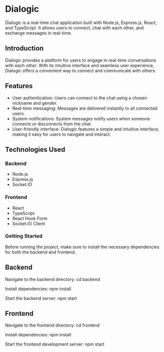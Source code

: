# Dialogic

Dialogic is a real-time chat application built with Node.js, Express.js, React, and TypeScript. It allows users to connect, chat with each other, and exchange messages in real-time.

## Introduction

Dialogic provides a platform for users to engage in real-time conversations with each other. With its intuitive interface and seamless user experience, Dialogic offers a convenient way to connect and communicate with others.

## Features

- User authentication: Users can connect to the chat using a chosen nickname and gender.
- Real-time messaging: Messages are delivered instantly to all connected users.
- System notifications: System messages notify users when someone connects or disconnects from the chat.
- User-friendly interface: Dialogic features a simple and intuitive interface, making it easy for users to navigate and interact.

## Technologies Used

### Backend

- Node.js
- Express.js
- Socket.IO

### Frontend

- React
- TypeScript
- React Hook Form
- Socket.IO Client

### Getting Started

Before running the project, make sure to install the necessary dependencies for both the backend and frontend.

## Backend
Navigate to the backend directory:
cd backend

Install dependencies:
npm install

Start the backend server:
npm start

## Frontend
Navigate to the frontend directory:
cd frontend

Install dependencies:
npm install

Start the frontend development server:
npm start
